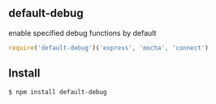 ## default-debug

enable specified debug functions by default

```js
require('default-debug')('express', 'mocha', 'connect')
```

## Install

```bash
$ npm install default-debug
```
